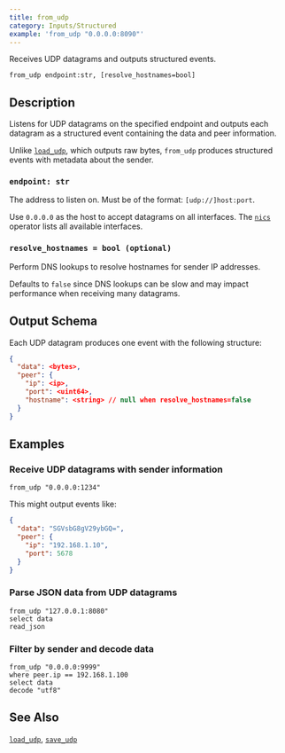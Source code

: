 ```yaml
---
title: from_udp
category: Inputs/Structured
example: 'from_udp "0.0.0.0:8090"'
---
```


Receives UDP datagrams and outputs structured events.

```tql
from_udp endpoint:str, [resolve_hostnames=bool]
```

## Description

Listens for UDP datagrams on the specified endpoint and outputs each datagram as
a structured event containing the data and peer information.

Unlike [`load_udp`](/reference/operators/load_udp), which outputs raw bytes,
`from_udp` produces structured events with metadata about the sender.

### `endpoint: str`

The address to listen on. Must be of the format: `[udp://]host:port`.

Use `0.0.0.0` as the host to accept datagrams on all interfaces. The
[`nics`](/reference/operators/nics) operator lists all available interfaces.

### `resolve_hostnames = bool (optional)`

Perform DNS lookups to resolve hostnames for sender IP addresses.

Defaults to `false` since DNS lookups can be slow and may impact performance
when receiving many datagrams.

## Output Schema

Each UDP datagram produces one event with the following structure:

```json
{
  "data": <bytes>,
  "peer": {
    "ip": <ip>,
    "port": <uint64>,
    "hostname": <string> // null when resolve_hostnames=false
  }
}
```

## Examples

### Receive UDP datagrams with sender information

```tql
from_udp "0.0.0.0:1234"
```

This might output events like:

```json
{
  "data": "SGVsbG8gV29ybGQ=",
  "peer": {
    "ip": "192.168.1.10",
    "port": 5678
  }
}
```

### Parse JSON data from UDP datagrams

```tql
from_udp "127.0.0.1:8080"
select data
read_json
```

### Filter by sender and decode data

```tql
from_udp "0.0.0.0:9999"
where peer.ip == 192.168.1.100
select data
decode "utf8"
```

## See Also

[`load_udp`](/reference/operators/load_udp), [`save_udp`](/reference/operators/save_udp)
